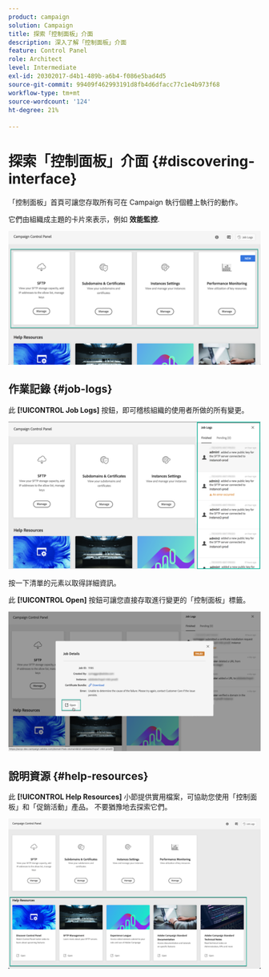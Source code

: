 ```yaml
---
product: campaign
solution: Campaign
title: 探索「控制面板」介面
description: 深入了解「控制面板」介面
feature: Control Panel
role: Architect
level: Intermediate
exl-id: 20302017-d4b1-489b-a6b4-f086e5bad4d5
source-git-commit: 99409f462993191d8fb4d6dfacc77c1e4b973f68
workflow-type: tm+mt
source-wordcount: '124'
ht-degree: 21%

---
```


# 探索「控制面板」介面 {#discovering-interface}

「控制面板」首頁可讓您存取所有可在 Campaign 執行個體上執行的動作。

它們由組織成主題的卡片來表示，例如 **效能監控**.

<!--With upcoming Campaign releases, more topics and cards will be made available.-->

![](assets/control_panel_interface.png)

## 作業記錄 {#job-logs}

此 **[!UICONTROL Job Logs]** 按鈕，即可稽核組織的使用者所做的所有變更。

![](assets/control_panel_interface2.png)

按一下清單的元素以取得詳細資訊。

此 **[!UICONTROL Open]** 按鈕可讓您直接存取進行變更的「控制面板」標籤。

![](assets/control_panel_logdetails.png)

## 說明資源 {#help-resources}

此 **[!UICONTROL Help Resources]** 小節提供實用檔案，可協助您使用「控制面板」和「促銷活動」產品。 不要猶豫地去探索它們。

![](assets/helpresources.png)
